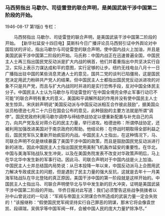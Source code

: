 ### 马西努指出  马歇尔、司徒雷登的联合声明，是美国武装干涉中国第二阶段的开始。

1946-08-17
第1版()
专栏：

　　马西努指出
    马歇尔、司徒雷登的联合声明，是美国武装干涉中国第二阶段的开始。
    【新华社延安十四日电】莫斯科今日广播评论员马西努引证中外舆论对中国现状的评论，指出马歇尔与司徒雷登的联合声明，使中国内战火上加油，并且是美国武装干涉中国第二阶段的开始。马氏称：中国内战正在迅速普遍全国，中国民主人士再三指出国民党反动派是扩大内战的祸首，他们并着重指出中共坚决实行自卫，实际上表示力谋达成和平的意图，实行足够的让步。纽约无线电台八月十一日广播指出驻中国的某些消息灵通人士的意见，国共二党的谈判已陷僵局，这是国民党决定用武力粉碎共产党人的结果。但中国民主人士都指出国民党反动派进攻的对象不只是共产党，而且与扩大内战同时并进的是实行恐怖手段，反对中国全体民主分子。中国民主人士认为马歇尔与司徒雷登的“在中国全境完全停止军事行动已不可能”的联合声明有重大的意义，美国和平调解所起的作用并没有使中国民主人士发生惊异。宋庆龄声明说“美国反动派与中国反动派相互合作彼此鼓励”，据美国众议员柏德逊七月二十六日在国会公布的意见，此种鼓励的主要方法就是所谓“调停”。国民党政府利用马歇尔调停与缔结停战协定以便重新配置与补充自己的兵力，向共产党及反对蒋介石的民主力量，举行进攻。柏德逊称：所谓停战协定，还被利用加强改进美国对于南京政府的帮助。他结论称：在停战时期取得全部利益之后，国民党军队又重新开始疯狂的内战。中国民主人士指出，在这种情况下，马、司联合声明不仅是继续暴露了美国干涉中国的政策，而且是鼓励国民党反动派进行新的进攻。因此中国民主人士指出国民党用美制飞机轰炸延安的重要性。在华北，中国与美海军陆战队发生冲突，以及在美国务院发表不改变对华政策声明后，马上在华北华中发生新的军事行动。因此马、司联合声明对于中国内战是火上加油。
    中国民主人士并总结国内局势说：从日本投降一年以来，中国反动派马上企图用武力解决专政或民主的问题，但是遇到了民主力量的强大反抗，这就是去年十一月美海军陆战队在华北登陆的真正原因，美国干涉中国的第一阶段就是这样开始的。中国民主人士指出马、司联合声明使华北与华中发生新的巨大冲突，证明是美国武装干涉中国第二阶段的开始。
    华侨日报对此写道：我们必须警告这些战争挑拨者以孙中山曾说过的一句话：“军阀与帝国主义阴谋合作所造成的武装力量一定会失败的！”该报继称：“假使国民党军阀坚持实行自己罪恶的阴谋，那末它将会像袁世凯、段祺瑞，吴佩孚等中国军阀一样，会被中国人民的庞大力量铲除净尽。”
